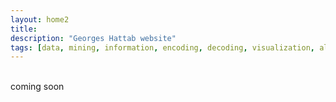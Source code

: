 ```yaml
---
layout: home2
title: 
description: "Georges Hattab website"
tags: [data, mining, information, encoding, decoding, visualization, algorithm, human, machine, abstractions, research, meaning, design]
---
```


<br/>
coming soon
